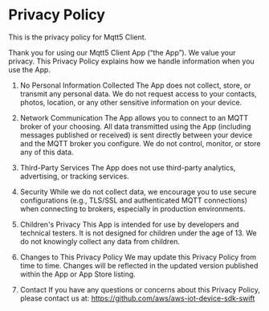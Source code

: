 # Privacy Policy
This is the privacy policy for Mqtt5 Client.

Thank you for using our Mqtt5 Client App (“the App”). We value your privacy. This Privacy Policy explains how we handle information when you use the App.

1. No Personal Information Collected
The App does not collect, store, or transmit any personal data. We do not request access to your contacts, photos, location, or any other sensitive information on your device.

2. Network Communication
The App allows you to connect to an MQTT broker of your choosing. All data transmitted using the App (including messages published or received) is sent directly between your device and the MQTT broker you configure. We do not control, monitor, or store any of this data.

3. Third-Party Services
The App does not use third-party analytics, advertising, or tracking services.

4. Security
While we do not collect data, we encourage you to use secure configurations (e.g., TLS/SSL and authenticated MQTT connections) when connecting to brokers, especially in production environments.

5. Children's Privacy
This App is intended for use by developers and technical testers. It is not designed for children under the age of 13. We do not knowingly collect any data from children.

6. Changes to This Privacy Policy
We may update this Privacy Policy from time to time. Changes will be reflected in the updated version published within the App or App Store listing.

7. Contact
If you have any questions or concerns about this Privacy Policy, please contact us at: https://github.com/aws/aws-iot-device-sdk-swift 

